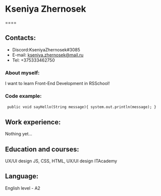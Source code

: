 # Kseniya Zhernosek

====

## Contacts:

- Discord:KseniyaZhernosek#3085
- E-mail: kseniya.zhernosek@mail.ru
- Tel: +375333462750

### About myself:

I want to learn Front-End Development in RSSchool!

### Code example:

 ` ` `
public void sayHello(String message){
    system.out.println(message);
}
 ` ` `
## Work experience:

Nothing yet…

## Education and courses:

UX/UI design
JS, CSS, HTML, UX/UI design ITAcademy

## Language:

English level - A2